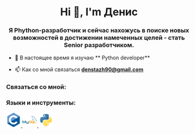 <h1 align="center">Hi 👋, I'm Денис</h1>
<h3 align="center">Я Phython-разработчик и сейчас нахожусь в поиске новых возможностей в достижении намеченных целей - стать Senior разработчиком.</h3>

- 🌱 В настоящее время я изучаю ** Python developer**

- 📫 Как со мной связаться **denstazh90@gmail.com**

<h3 align="left">Связаться со мной: </h3>
<p align="left">
</p>

<h3 align="left">Языки и инструменты:</h3>
<p align="left"> <a href="https://www.cprogramming.com/" target="_blank" rel="noreferrer"> <img src="https://raw.githubusercontent.com/devicons/devicon/master/icons/c/c-original.svg" alt="c" width="40" height="40"/> </a> <a href="https://www.mysql.com/" target="_blank" rel="noreferrer"> <img src="https://raw.githubusercontent.com/devicons/devicon/master/icons/mysql/mysql-original-wordmark.svg" alt="mysql" width="40" height="40"/> </a> <a href="https://www.python.org" target="_blank" rel="noreferrer"> <img src="https://raw.githubusercontent.com/devicons/devicon/master/icons/python/python-original.svg" alt="python" width="40" height="40"/> </a> </p>

